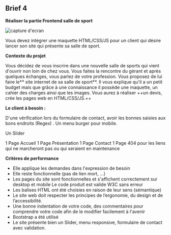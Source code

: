 ## Brief 4

**Réaliser la partie Frontend salle de sport**

![capture d'ecran](img.PNG)

Vous devez intégrer une maquette HTML/CSS/JS pour un client qui désire lancer son site qui présente sa salle de sport.

**Contexte du projet**

Vous décidez de vous inscrire dans une nouvelle salle de sports qui vient d'ouvrir non loin de chez vous. Vous faites la rencontre du gérant et après quelques échanges, vous parlez de votre profession. Vous proposez de lui faire le** site internet de sa salle de sport**. Il vous explique qu'il a un petit budget mais que grâce à une connaissance il possède une maquette, un cahier des charges ainsi que les images. Vous aurez à réaliser ++un devis, crée les pages web en HTML/CSS/JS.++

**Le client à besoin :**

D'une vérification lors du formulaire de contact, avoir les bonnes saisies aux bons endroits (Regex) . Un menu burger pour mobile.

Un Slider

1 Page Accueil 1 Page Présentation 1 Page Contact 1 Page 404 pour les liens qui ne marcheront pas ou qui seraient en maintenance

​**Critères de performance**
- Elle applique les demandes dans l'expression de besoin
- Elle reste fonctionnelle (pas de lien mort, ...)
- Les pages du site sont fonctionnelles et s'affichent correctement sur desktop et mobile Le code produit est valide W3C sans erreur 
- Les balises HTML ont été choisies en raison de leur sens (sémantique)
- Le site web doit respecter les principes de l’ergonomie, du design et de l’accessibilité.
- Une bonne indentation de votre code, des commentaires pour comprendre votre code afin de le modifier facilement à l'avenir
- Bootstrap a été utilisé
- Le site présente bien un Slider, menu responsive, formulaire de contact avec validation.

